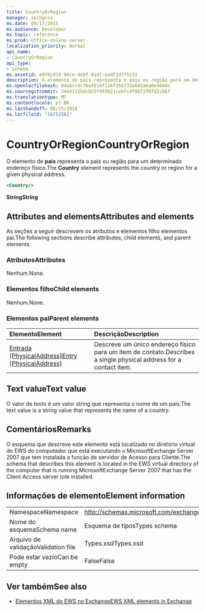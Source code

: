 ```yaml
---
title: CountryOrRegion
manager: sethgros
ms.date: 09/17/2015
ms.audience: Developer
ms.topic: reference
ms.prod: office-online-server
localization_priority: Normal
api_name:
- CountryOrRegion
api_type:
- schema
ms.assetid: e978cd19-96ce-4ebf-81df-eadf2d775132
description: O elemento de país representa o país ou região para um determinado endereço físico.
ms.openlocfilehash: 84a8cc4c76af616f116f35b733a645a6a0e4640c
ms.sourcegitcommit: 34041125dc8c5f993b21cebfc4f8b72f0fd2cb6f
ms.translationtype: MT
ms.contentlocale: pt-BR
ms.lasthandoff: 06/25/2018
ms.locfileid: "19751561"
---
```

# <a name="countryorregion"></a><span data-ttu-id="6adf5-103">CountryOrRegion</span><span class="sxs-lookup"><span data-stu-id="6adf5-103">CountryOrRegion</span></span>

<span data-ttu-id="6adf5-104">O elemento de **país** representa o país ou região para um determinado endereço físico.</span><span class="sxs-lookup"><span data-stu-id="6adf5-104">The **Country** element represents the country or region for a given physical address.</span></span> 
  
```xml
<Country/>
```

 <span data-ttu-id="6adf5-105">**String**</span><span class="sxs-lookup"><span data-stu-id="6adf5-105">**String**</span></span>
## <a name="attributes-and-elements"></a><span data-ttu-id="6adf5-106">Attributes and elements</span><span class="sxs-lookup"><span data-stu-id="6adf5-106">Attributes and elements</span></span>

<span data-ttu-id="6adf5-107">As seções a seguir descrevem os atributos e elementos filho elementos pai.</span><span class="sxs-lookup"><span data-stu-id="6adf5-107">The following sections describe attributes, child elements, and parent elements.</span></span>
  
### <a name="attributes"></a><span data-ttu-id="6adf5-108">Atributos</span><span class="sxs-lookup"><span data-stu-id="6adf5-108">Attributes</span></span>

<span data-ttu-id="6adf5-109">Nenhum.</span><span class="sxs-lookup"><span data-stu-id="6adf5-109">None.</span></span>
  
### <a name="child-elements"></a><span data-ttu-id="6adf5-110">Elementos filho</span><span class="sxs-lookup"><span data-stu-id="6adf5-110">Child elements</span></span>

<span data-ttu-id="6adf5-111">Nenhum.</span><span class="sxs-lookup"><span data-stu-id="6adf5-111">None.</span></span>
  
### <a name="parent-elements"></a><span data-ttu-id="6adf5-112">Elementos pai</span><span class="sxs-lookup"><span data-stu-id="6adf5-112">Parent elements</span></span>

|<span data-ttu-id="6adf5-113">**Elemento**</span><span class="sxs-lookup"><span data-stu-id="6adf5-113">**Element**</span></span>|<span data-ttu-id="6adf5-114">**Descrição**</span><span class="sxs-lookup"><span data-stu-id="6adf5-114">**Description**</span></span>|
|:-----|:-----|
|[<span data-ttu-id="6adf5-115">Entrada (PhysicalAddress)</span><span class="sxs-lookup"><span data-stu-id="6adf5-115">Entry (PhysicalAddress)</span></span>](entry-physicaladdress.md) <br/> |<span data-ttu-id="6adf5-116">Descreve um único endereço físico para um item de contato.</span><span class="sxs-lookup"><span data-stu-id="6adf5-116">Describes a single physical address for a contact item.</span></span>  <br/> |
   
## <a name="text-value"></a><span data-ttu-id="6adf5-117">Text value</span><span class="sxs-lookup"><span data-stu-id="6adf5-117">Text value</span></span>

<span data-ttu-id="6adf5-118">O valor de texto é um valor string que representa o nome de um país.</span><span class="sxs-lookup"><span data-stu-id="6adf5-118">The text value is a string value that represents the name of a country.</span></span>
  
## <a name="remarks"></a><span data-ttu-id="6adf5-119">Comentários</span><span class="sxs-lookup"><span data-stu-id="6adf5-119">Remarks</span></span>

<span data-ttu-id="6adf5-120">O esquema que descreve este elemento está localizado no diretório virtual do EWS do computador que está executando o MicrosoftExchange Server 2007 que tem instalada a função de servidor de Acesso para Cliente.</span><span class="sxs-lookup"><span data-stu-id="6adf5-120">The schema that describes this element is located in the EWS virtual directory of the computer that is running MicrosoftExchange Server 2007 that has the Client Access server role installed.</span></span>
  
## <a name="element-information"></a><span data-ttu-id="6adf5-121">Informações de elemento</span><span class="sxs-lookup"><span data-stu-id="6adf5-121">Element information</span></span>

|||
|:-----|:-----|
|<span data-ttu-id="6adf5-122">Namespace</span><span class="sxs-lookup"><span data-stu-id="6adf5-122">Namespace</span></span>  <br/> |http://schemas.microsoft.com/exchange/services/2006/types  <br/> |
|<span data-ttu-id="6adf5-123">Nome do esquema</span><span class="sxs-lookup"><span data-stu-id="6adf5-123">Schema name</span></span>  <br/> |<span data-ttu-id="6adf5-124">Esquema de tipos</span><span class="sxs-lookup"><span data-stu-id="6adf5-124">Types schema</span></span>  <br/> |
|<span data-ttu-id="6adf5-125">Arquivo de validação</span><span class="sxs-lookup"><span data-stu-id="6adf5-125">Validation file</span></span>  <br/> |<span data-ttu-id="6adf5-126">Types.xsd</span><span class="sxs-lookup"><span data-stu-id="6adf5-126">Types.xsd</span></span>  <br/> |
|<span data-ttu-id="6adf5-127">Pode estar vazio</span><span class="sxs-lookup"><span data-stu-id="6adf5-127">Can be empty</span></span>  <br/> |<span data-ttu-id="6adf5-128">False</span><span class="sxs-lookup"><span data-stu-id="6adf5-128">False</span></span>  <br/> |
   
## <a name="see-also"></a><span data-ttu-id="6adf5-129">Ver também</span><span class="sxs-lookup"><span data-stu-id="6adf5-129">See also</span></span>



- [<span data-ttu-id="6adf5-130">Elementos XML do EWS no Exchange</span><span class="sxs-lookup"><span data-stu-id="6adf5-130">EWS XML elements in Exchange</span></span>](ews-xml-elements-in-exchange.md)

